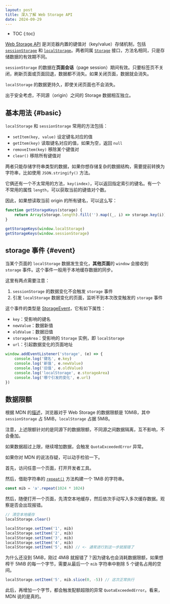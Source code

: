 ```yaml
---
layout: post
title: 深入了解 Web Storage API
date: 2024-09-29
---
```


* TOC
{:toc}

[Web Storage API][storage-api] 是浏览器内置的键值对（key/value）存储机制，包括 [`sessionStorage`][sessionStorage] 和 [`localStorage`][localStorage]。两者同属 [`Storage`][storage] 接口，方法名相同，只是存储数据的有效期不同。

`sessionStorage` 的数据在**页面会话**（page session）期间有效。只要标签页不关闭，刷新页面或页面回退，数据都不消失。如果关闭页面，数据就会消失。

`localStorage` 的数据更持久，即使关闭页面也不会消失。

出于安全考虑，不同源（origin）之间的 Storage 数据相互独立。

## 基本用法 {#basic}

`localStorage` 和 `sessionStorage` 常用的方法包括：

- `setItem(key, value)` 设定键名对应的值
- `getItem(key)` 读取键名对应的值，如果为空，返回 `null`
- `removeItem(key)` 移除某个键值对
- `clear()` 移除所有键值对

两者只能存储字符串类型的数据，如果你想存储复杂的数据结构，需要提前转换为字符串，比如使用 `JSON.stringify()` 方法。

它俩还有一个不太常用的方法，`key(index)`，可以返回指定索引的键名。有一个不常用的属性 `length`，可以获取当前的键值对个数。

因此，如果想读取当前 origin 的所有键名，可以这么写：

```js
function getStorageKeys(storage) {
    return Array(storage.length).fill('').map((_, i) => storage.key(i))
}

getStorageKeys(window.localStorage)
getStorageKeys(window.sessionStorage)
```

## storage 事件 {#event}

当某个页面的 `localStorage` 数据发生变化，**其他页面**的 `window` 会接收到 `storage` 事件。这个事件一般用于本地缓存数据的同步。

这里有两点需要注意：

1. `sessionStorage` 的数据变化不会触发 `storage` 事件
2. 引发 `localStorage` 数据变化的页面，监听不到本次改变触发的 `storage` 事件

这个事件的类型是 [StorageEvent][storage-event]，它有如下属性：

- `key`：受影响的键名
- `newValue`：数据新值
- `oldValue`：数据旧值
- `storageArea`：受影响的 `Storage` 实例，即 `localStorage`
- `url`：引起数据变化的页面地址

```js
window.addEventListener('storage', (e) => {
    console.log('键名', e.key)
    console.log('新值', e.newValue)
    console.log('旧值', e.oldValue)
    console.log('localStorage', e.storageArea)
    console.log('哪个引发的变化', e.url)
})
```

## 数据限额

根据 MDN 的[描述][quota]，浏览器对于 Web Storage 的数据限额是 10MiB，其中 `sessionStorage` 占 5MiB，`localStorage` 占据 5MiB。

注意，上述限额针对的是同源下的数据限额，不同源之间数据隔离，互不影响，不会叠加。

如果数据超过上限，继续增加数据，会触发 `QuotaExceededError` 异常。

如果你对 MDN 的说法存疑，可以动手检验一下。

首先，访问任意一个页面，打开开发者工具。

然后，借助字符串的 [`repeat()`][string.repeat] 方法构建一个 1MiB 的字符串。

```js
const mib = 'a'.repeat(1024 * 1024)
```

然后，随便打开一个页面，先清空本地缓存，然后依次手动写入多次缓存数据。观察是否会出现报错。

```js
// 清空本地缓存
localStorage.clear()

localStorage.setItem('1', mib)
localStorage.setItem('2', mib)
localStorage.setItem('3', mib)
localStorage.setItem('4', mib)
localStorage.setItem('5', mib) // <- 通常进行到这一步就报错了
```

为什么还没到 5MiB，刚过 4MiB 就报错了？因为键名也会消耗数据限额，如果想榨干 5MiB 的每一个字节，需要从最后一个 `mib` 字符串中剔除 5 个键名占用的空间。

```js
localStorage.setItem('5', mib.slice(0, -5)) // 这次正常执行
```

此后，再增加一个字节，都会触发配额超限的异常 `QuotaExceededError`。看来，MDN 说的是真的。


[storage-api]: https://developer.mozilla.org/en-US/docs/Web/API/Web_Storage_API "Web Storage API"
[sessionStorage]: https://developer.mozilla.org/en-US/docs/Web/API/Window/sessionStorage "sessionStorage"
[localStorage]: https://developer.mozilla.org/en-US/docs/Web/API/Window/localStorage "localStorage"
[storage]: https://developer.mozilla.org/en-US/docs/Web/API/Storage "Storage 接口"
[storage-event]: https://developer.mozilla.org/en-US/docs/Web/API/StorageEvent "StorageEvent"
[storage-event-limit]: https://developer.mozilla.org/en-US/docs/Web/API/Web_Storage_API/Using_the_Web_Storage_API#responding_to_storage_changes_with_the_storageevent "Responding to storage changes with the StorageEvent"
[string.repeat]: https://developer.mozilla.org/en-US/docs/Web/JavaScript/Reference/Global_Objects/String/repeat "String.prototype.repeat"
[quota]: https://developer.mozilla.org/en-US/docs/Web/API/Storage_API/Storage_quotas_and_eviction_criteria#web_storage "Web Storage Quota"